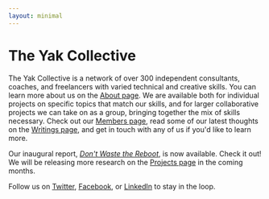 ```yaml
---
layout: minimal
---
```


# The Yak Collective

The Yak Collective is a network of over 300 independent consultants, coaches, and freelancers with varied technical and creative skills. You can learn more about us on the [About page](/about). We are available both for individual projects on specific topics that match our skills, and for larger collaborative projects we can take on as a group, bringing together the mix of skills necessary. Check out our [Members page](/members), read some of our latest thoughts on the [Writings page](/writings), and get in touch with any of us if you'd like to learn more.

Our inaugural report, [_Don't Waste the Reboot_](/projects/dont-waste-the-covid19-reboot), is now available. Check it out! We will be releasing more research on the [Projects page](/projects) in the coming months.

Follow us on [Twitter](https://twitter.com/yak_collective), [Facebook](https://www.facebook.com/theyakcollective/), or [LinkedIn](https://www.linkedin.com/company/yak-collective/) to stay in the loop.
